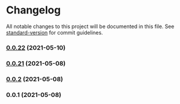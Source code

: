# Changelog

All notable changes to this project will be documented in this file. See [standard-version](https://github.com/conventional-changelog/standard-version) for commit guidelines.

### [0.0.22](https://github.com/NOcooker/xswell/compare/v0.0.21...v0.0.22) (2021-05-10)

### [0.0.21](https://github.com/NOcooker/xswell/compare/v0.0.2...v0.0.21) (2021-05-08)

### [0.0.2](https://github.com/NOcooker/xswell/compare/v0.0.1...v0.0.2) (2021-05-08)

### 0.0.1 (2021-05-08)
